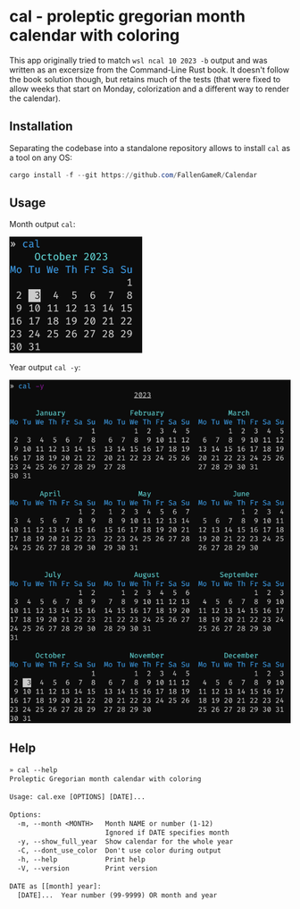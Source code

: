 # cal - proleptic gregorian month calendar with coloring

This app originally tried to match `wsl ncal 10 2023 -b` output and was written as an excersize from the Command-Line Rust book. It doesn't follow the book solution though, but retains much of the tests (that were fixed to allow weeks that start on Monday, colorization and a different way to render the calendar).

## Installation

Separating the codebase into a standalone repository allows to install `cal` as a tool on any OS:

```ps1
cargo install -f --git https://github.com/FallenGameR/Calendar
```

## Usage

Month output `cal`:

![Month output](docs/month.png)

Year output `cal -y`:

![Year output](docs/year.png)

## Help

```text
» cal --help
Proleptic Gregorian month calendar with coloring

Usage: cal.exe [OPTIONS] [DATE]...

Options:
  -m, --month <MONTH>   Month NAME or number (1-12)
                        Ignored if DATE specifies month
  -y, --show_full_year  Show calendar for the whole year
  -C, --dont_use_color  Don't use color during output
  -h, --help            Print help
  -V, --version         Print version

DATE as [[month] year]:
  [DATE]...  Year number (99-9999) OR month and year
```
